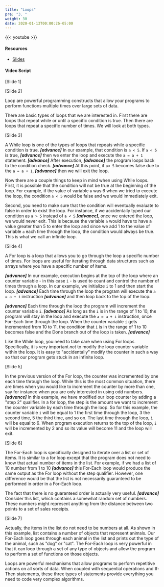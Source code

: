 ```yaml
---
title: "Loops"
pre: "3. "
weight: 30
date: 2020-01-13T00:00:26-05:00
---
```


{{< youtube >}}

#### Resources

* [Slides](/3-cc310/01-review1/03-loops-slides.pptx)

#### Video Script

[Slide 1]

[Slide 2]

Loop are powerful programming constructs that allow your programs to perform functions multiple times over large sets of data.

There are basic types of loops that we are interested in. First there are loops that repeat while or until a specific condition is true. Then there are loops that repeat a specific number of times. We will look at both types.

[Slide 3]

A While loop is one of the types of loops that repeats while a specific condition is true. _**[advance]**_ In our example, that condition is `a < 5`. If `a < 5` is true, _**[advance]**_ then we enter the loop and execute the `a = a + 1` statement. _**[advance]**_ After execution, _**[advance]**_ the program loops back to the condition check. _**[advance]**_ At this point, if `a< 5` becomes false due to the `a = a + 1`, _**[advance]**_ then we will exit the loop.

Now there are a couple things to keep in mind when using While loops.  First, it is possible that the condition will not be true at the beginning of the loop. For example, if the value of variable `a` was 6 when we tried to execute the loop, the condition `a < 5` would be false and we would immediately exit.

Second, you need to make sure that the condition will eventually evaluate to false in order to exist the loop. For instance, if we accidentally typed our condition as `a > 5` instead of `a < 5` _**[advance]**_, once we entered the loop, we would never exit. This is because the variable `a` would have to have a value greater than 5 to enter the loop and since we add 1 to the value of variable `a` each time through the loop, the condition would always be true. This is what we call an infinite loop.

[Slide 4]

A For loop is a loop that allows you to go through the loop a specific number of times. For loops are useful for iterating through data structures such as arrays where you have a specific number of items.

_**[advance]**_ In our example, execution begins at the top of the loop where an counter variable - in this case `i` - is used to count and control the number of times through a loop. In our example, we initialize `i` to 1 and then start the loop. _**[advance]**_ Each time through the loop the program will execute the `a = a + i` instruction _**[advance]**_ and then loop back to the top of the loop.

_**[advance]**_ Each time through the loop the program will increment the counter variable `i`. _**[advance]**_ As long as the `i` is in the range of 1 to 10, the program will stay in the loop and execute the `a = a + i` instruction, once For-Each time through the loop. When the counter variable `i` gets incremented from 10 to 11, the condition that `i` is in the range of 1 to 10 becomes false and the Done branch out of the loop is taken. _**[advance]**_

Like the While loop, you need to take care when using For loops. Specifically, it is very important *not* to modify the loop counter variable within the loop. It is easy to "accidentally" modify the counter in such a way so that our program gets stuck in an infinite loop.

[Slide 5]

In the previous version of the For loop, the counter was incremented by one each time through the loop. While this is the most common situation, there are times when you would like to increment the counter by more than one, say for instance when you are only interested in using odd numbers. _**[advance]**_ In this example, we have modified our loop counter by adding a "step 2" qualifier. In a for loop, the step is the amount we want to increment the counter variable by each time through the loop. So for this example, the counter variable `i` will be equal to 1 the first time through the loop, 3 the second time, 5 the third time, and so on. The last time through the loop, `i` will be equal to 9. When program execution returns to the top of the loop, `i` will be incremented by 2 and so its value will become 11 and the loop will exit.

[Slide 6]

The For-Each loop is specifically designed to iterate over a list or set of items. It is similar to a for loop except that the program does not need to know that actual number of items in the list. For example, if we had a list of 10 number from 1 to 10 _**[advance]**_ this For-Each loop would produce the same output as the For loop without the step qualifier. However, one difference would be that the list is not necessarily guaranteed to be performed in order in a For-Each loop.

The fact that there is no guaranteed order is actually very useful. _**[advance]**_ Consider this list, which contains a somewhat random set of numbers. These numbers might represent anything from the distance between two points to a set of sales receipts.

[Slide 7]

Actually, the items in the list do not need to be numbers at all. As shown in this example, list contains a number of objects that represent animals. Our For-Each loop goes through each animal in the list and prints out the type of the animal, such as "dog" or "cat". The For-Each loop is very powerful in that it can loop through a set of any type of objects and allow the program to perform a set of functions on those objects.

Loops are powerful mechanisms that allow programs to perform repetitive actions on all sorts of data. When coupled with sequential operations and If-Then statements, these three types of statements provide everything you need to code very complex algorithms.
